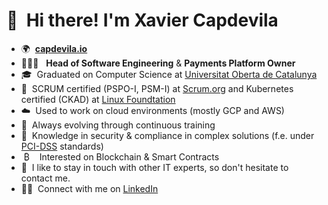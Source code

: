 <!--
**xcapdevila/xcapdevila** is a ✨ _special_ ✨ repository because its `README.md` (this file) appears on your GitHub profile.

Here are some ideas to get you started:

- 🔭 I’m currently working on ...
- 🌱 I’m currently learning ...
- 👯 I’m looking to collaborate on ...
- 🤔 I’m looking for help with ...
- 💬 Ask me about ...
- 📫 How to reach me: ...
- 😄 Pronouns: ...
- ⚡ Fun fact: ...
-->

# 👋 &nbsp;Hi there! I'm Xavier Capdevila

- 🌍&nbsp;&nbsp;[__capdevila.io__](https://www.capdevila.io)
- 👨🏻‍💻&nbsp;&nbsp;&nbsp;__Head of Software Engineering__ & __Payments Platform Owner__
- 🎓&nbsp;&nbsp;Graduated on Computer Science at [Universitat Oberta de Catalunya](https://estudis.uoc.edu/ca/graus/enginyeria-informatica/presentacio)
- 🏅&nbsp;&nbsp;SCRUM certified (PSPO-I, PSM-I) at [Scrum.org](https://www.scrum.org/) and Kubernetes certified (CKAD) at [Linux Foundtation](https://www.linuxfoundation.org/)
- ☁️&nbsp;&nbsp;Used to work on cloud environments (mostly GCP and AWS)
- 🌱&nbsp;&nbsp;Always evolving through continuous training
- 👮&nbsp;&nbsp;Knowledge in security & compliance in complex solutions (f.e. under [PCI-DSS](https://www.pcisecuritystandards.org/) standards)
- &nbsp;₿&nbsp;&nbsp;&nbsp;&nbsp;Interested on Blockchain & Smart Contracts
- 💬&nbsp;&nbsp;I like to stay in touch with other IT experts, so don't hesitate to contact me.
- 🤝🏻&nbsp;&nbsp;Connect with me on [LinkedIn](https://linkedin.com/in/xcapdevila)
</br>
